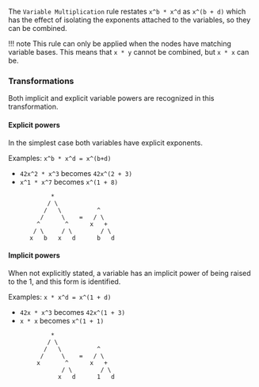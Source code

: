 The `Variable Multiplication` rule restates `x^b * x^d` as `x^(b + d)` which has the effect of isolating the exponents attached to the variables, so they can be combined.

!!! note
    This rule can only be applied when the nodes have matching variable bases. This means that `x * y` cannot be combined, but `x * x` can be.    

### Transformations

Both implicit and explicit variable powers are recognized in this transformation.

#### Explicit powers

In the simplest case both variables have explicit exponents.

Examples: `x^b * x^d = x^(b+d)`

- `42x^2 * x^3` becomes `42x^(2 + 3)`
- `x^1 * x^7` becomes `x^(1 + 8)`

```
            *
           / \
          /   \          ^
         /     \    =   / \
        ^       ^      x   +
       / \     / \        / \
      x   b   x   d      b   d
```

#### Implicit powers

When not explicitly stated, a variable has an implicit power of being raised to the 1, and this form is identified.

Examples: `x * x^d = x^(1 + d)`

- `42x * x^3` becomes `42x^(1 + 3)`
- `x * x` becomes `x^(1 + 1)`

```
            *
           / \
          /   \          ^
         /     \    =   / \
        x       ^      x   +
               / \        / \
              x   d      1   d
```

